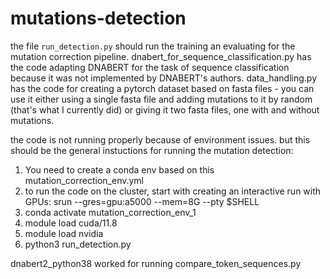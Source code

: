 # mutations-detection
the file `run_detection.py` should run the training an evaluating for the mutation correction pipeline.
dnabert_for_sequence_classification.py has the code adapting DNABERT for the task of sequence classification because it was not implemented by DNABERT's authors.
data_handling.py has the code for creating a pytorch dataset based on fasta files - you can use it either using a single fasta file and adding mutations to it by random (that's what I currently did) or giving it two fasta files, one with and without mutations. 

the code is not running properly because of environment issues. but this should be the general instuctions for running the mutation detection: 
1. You need to create a conda env based on this mutation_correction_env.yml 
2. to run the code on the cluster, start with creating an interactive run with GPUs:
    srun --gres=gpu:a5000 --mem=8G --pty $SHELL
3. conda activate mutation_correction_env_1
4. module load cuda/11.8 
5. module load nvidia
6. python3 run_detection.py

dnabert2_python38 worked for running compare_token_sequences.py